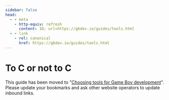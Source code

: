 ```yaml
---
sidebar: false
head:
  - - meta
    - http-equiv: refresh
      content: 10; url=https://gbdev.io/guides/tools.html
  - - link
    - rel: canonical
      href: https://gbdev.io/guides/tools.html
---
```


# To C or not to C

This guide has been moved to
"[Choosing tools for Game Boy development](guides/tools.html)".
Please update your bookmarks and ask other website operators
to update inbound links.
